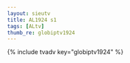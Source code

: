```yaml
--- 
layout: sieutv
title: AL1924 s1
tags: [ALtv]
thumb_re: globiptv1924
---
```

{% include tvadv key="globiptv1924" %} 
